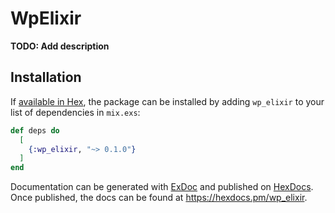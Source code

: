 # WpElixir

**TODO: Add description**

## Installation

If [available in Hex](https://hex.pm/docs/publish), the package can be installed
by adding `wp_elixir` to your list of dependencies in `mix.exs`:

```elixir
def deps do
  [
    {:wp_elixir, "~> 0.1.0"}
  ]
end
```

Documentation can be generated with [ExDoc](https://github.com/elixir-lang/ex_doc)
and published on [HexDocs](https://hexdocs.pm). Once published, the docs can
be found at <https://hexdocs.pm/wp_elixir>.

